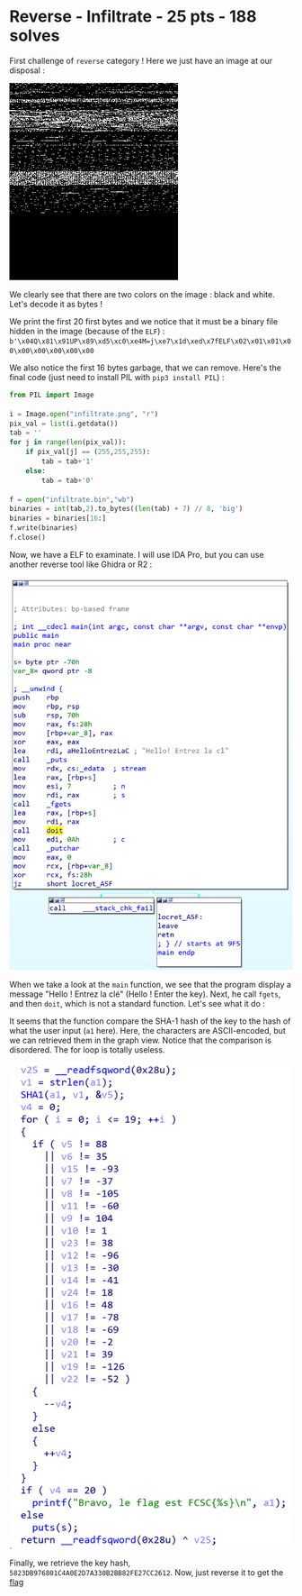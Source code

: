 # Reverse - Infiltrate - 25 pts - 188 solves

First challenge of `reverse` category ! Here we just have an image at our disposal : 

!["Challenge image"](https://github.com/ntaff/Writeups/blob/master/assets/images/FCSC%202020/infiltrate.png)

We clearly see that there are two colors on the image : black and white. Let's decode it as bytes !


We print the first 20 first bytes and we notice that it must be a binary file hidden in the image (because of the `ELF`) :
`b'\x04Q\x81\x91UP\x89\xd5\xc0\xe4M=j\xe7\x1d\xed\x7fELF\x02\x01\x01\x00\x00\x00\x00\x00\x00`

We also notice the first 16 bytes garbage, that we can remove. Here's the final code (just need to install PIL with `pip3 install PIL`) :

```Python
from PIL import Image

i = Image.open("infiltrate.png", "r")
pix_val = list(i.getdata())
tab = ''
for j in range(len(pix_val)):
	if pix_val[j] == (255,255,255):
		tab = tab+'1'
	else:
		tab = tab+'0'

f = open("infiltrate.bin","wb")
binaries = int(tab,2).to_bytes((len(tab) + 7) // 8, 'big')
binaries = binaries[16:]
f.write(binaries)
f.close()
```

Now, we have a ELF to examinate. I will use IDA Pro, but you can use another reverse tool like Ghidra or R2 :


!["IDA1"](https://github.com/ntaff/Writeups/blob/master/assets/images/FCSC%202020/infiltrate2.png)

When we take a look at the `main` function, we see that the program display a message "Hello ! Entrez la clé" (Hello ! Enter the key).
Next, he call `fgets`, and then `doit`, which is not a standard function. Let's see what it do :

It seems that the function compare the SHA-1 hash of the key to the hash of what the user input (`a1` here). 
Here, the characters are ASCII-encoded, but we can retrieved them in the graph view. Notice that the comparison is disordered. 
The for loop is totally useless.

!["IDA2"](https://github.com/ntaff/Writeups/blob/master/assets/images/FCSC%202020/infiltrate3.png)

Finally, we retrieve the key hash, `5823DB976801C4A0E2D7A330B2BB82FE27CC2612`.
Now, just reverse it to get the [flag](https://sha1.gromweb.com/?hash=5823DB976801C4A0E2D7A330B2BB82FE27CC2612) 
